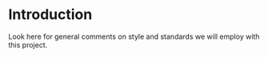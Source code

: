 # Introduction #

Look here for general comments on style and standards we will employ with this project.
